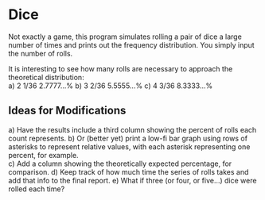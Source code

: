 # Dice

Not exactly a game, this program simulates rolling a pair of dice a large number of times and prints out the frequency distribution. 
You simply input the number of rolls. 

It is interesting to see how many rolls are necessary to approach the theoretical distribution:  
a) 2  1/36  2.7777...% 
b) 3  2/36  5.5555...% 
c) 4  3/36  8.3333...%  

## Ideas for Modifications 
a) Have the results include a third column showing the percent of rolls each count represents.
b) Or (better yet) print a low-fi bar graph using rows of asterisks to represent relative values, with each asterisk representing one percent, for example.  
c) Add a column showing the theoretically expected percentage, for comparison.
d) Keep track of how much time the series of rolls takes and add that info to the final report. 
e) What if three (or four, or five...) dice were rolled each time?
